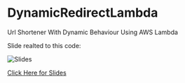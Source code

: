# DynamicRedirectLambda
Url Shortener With Dynamic Behaviour Using AWS Lambda

Slide realted to this code: 

![Slides](https://image.slidesharecdn.com/awscommunityday-urlshortenertalk-171027171510/95/developing-url-shortener-with-dynamic-behaviour-using-aws-lambda-1-638.jpg?cb=1509169241)

[Click Here for Slides](https://www.slideshare.net/mitesh_sharma/developing-url-shortener-with-dynamic-behaviour-using-aws-lambda-81290836)
